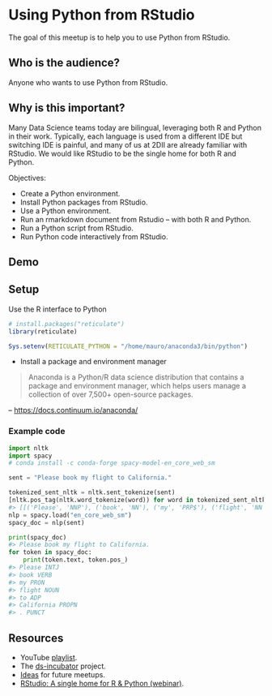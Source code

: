 
# Using Python from RStudio

The goal of this meetup is to help you to use Python from RStudio.

## Who is the audience?

Anyone who wants to use Python from RStudio.

## Why is this important?

Many Data Science teams today are bilingual, leveraging both R and
Python in their work. Typically, each language is used from a different
IDE but switching IDE is painful, and many of us at 2DII are already
familiar with RStudio. We would like RStudio to be the single home for
both R and Python.

Objectives:

-   Create a Python environment.
-   Install Python packages from RStudio.
-   Use a Python environment.
-   Run an rmarkdown document from Rstudio – with both R and Python.
-   Run a Python script from RStudio.
-   Run Python code interactively from RStudio.

## Demo

## Setup

Use the R interface to Python

``` r
# install.packages("reticulate")
library(reticulate)

Sys.setenv(RETICULATE_PYTHON = "/home/mauro/anaconda3/bin/python")
```

-   Install a package and environment manager

> Anaconda is a Python/R data science distribution that contains a
> package and environment manager, which helps users manage a collection
> of over 7,500+ open-source packages.

– <https://docs.continuum.io/anaconda/>

### Example code

``` python
import nltk
import spacy
# conda install -c conda-forge spacy-model-en_core_web_sm

sent = "Please book my flight to California."

tokenized_sent_nltk = nltk.sent_tokenize(sent)
[nltk.pos_tag(nltk.word_tokenize(word)) for word in tokenized_sent_nltk]
#> [[('Please', 'NNP'), ('book', 'NN'), ('my', 'PRP$'), ('flight', 'NN'), ('to', 'TO'), ('California', 'NNP'), ('.', '.')]]
nlp = spacy.load("en_core_web_sm")
spacy_doc = nlp(sent)

print(spacy_doc)
#> Please book my flight to California.
for token in spacy_doc:
    print(token.text, token.pos_)
#> Please INTJ
#> book VERB
#> my PRON
#> flight NOUN
#> to ADP
#> California PROPN
#> . PUNCT
```

## Resources

-   YouTube [playlist](https://bit.ly/ds-incubator-videos).
-   The
    [ds-incubator](https://github.com/2DegreesInvesting/ds-incubator#ds-incubator)
    project.
-   [Ideas](https://bit.ly/dsi-ideas) for future meetups.
-   [RStudio: A single home for R & Python
    (webinar)](https://rstudio.com/resources/webinars/rstudio-a-single-home-for-r-and-python/).
